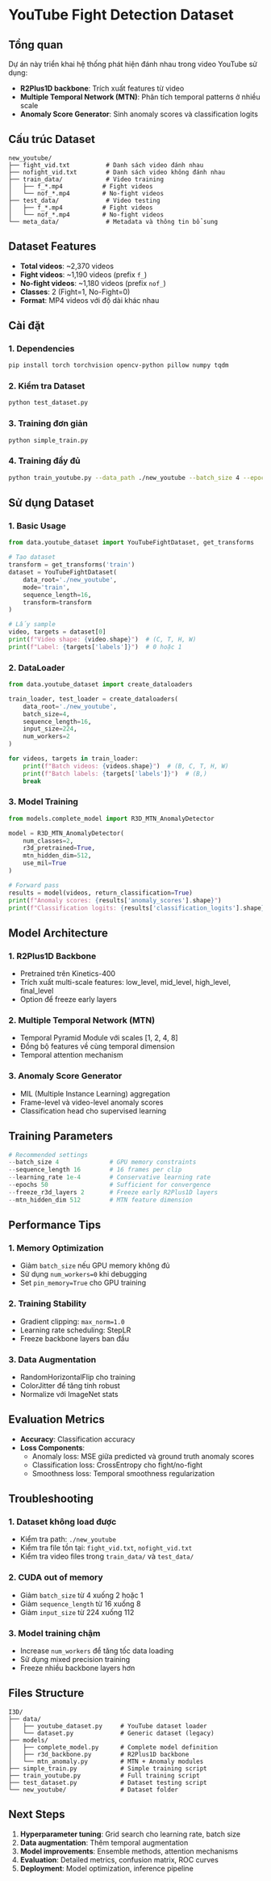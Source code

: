 # YouTube Fight Detection Dataset

## Tổng quan

Dự án này triển khai hệ thống phát hiện đánh nhau trong video YouTube sử dụng:
- **R2Plus1D backbone**: Trích xuất features từ video
- **Multiple Temporal Network (MTN)**: Phân tích temporal patterns ở nhiều scale
- **Anomaly Score Generator**: Sinh anomaly scores và classification logits

## Cấu trúc Dataset

```
new_youtube/
├── fight_vid.txt          # Danh sách video đánh nhau
├── nofight_vid.txt        # Danh sách video không đánh nhau  
├── train_data/            # Video training
│   ├── f_*.mp4           # Fight videos
│   └── nof_*.mp4         # No-fight videos
├── test_data/             # Video testing
│   ├── f_*.mp4           # Fight videos
│   └── nof_*.mp4         # No-fight videos
└── meta_data/             # Metadata và thông tin bổ sung
```

## Dataset Features

- **Total videos**: ~2,370 videos
- **Fight videos**: ~1,190 videos (prefix `f_`)
- **No-fight videos**: ~1,180 videos (prefix `nof_`)
- **Classes**: 2 (Fight=1, No-Fight=0)
- **Format**: MP4 videos với độ dài khác nhau

## Cài đặt

### 1. Dependencies

```bash
pip install torch torchvision opencv-python pillow numpy tqdm
```

### 2. Kiểm tra Dataset

```bash
python test_dataset.py
```

### 3. Training đơn giản

```bash
python simple_train.py
```

### 4. Training đầy đủ

```bash
python train_youtube.py --data_path ./new_youtube --batch_size 4 --epochs 50
```

## Sử dụng Dataset

### 1. Basic Usage

```python
from data.youtube_dataset import YouTubeFightDataset, get_transforms

# Tạo dataset
transform = get_transforms('train')
dataset = YouTubeFightDataset(
    data_root='./new_youtube',
    mode='train',
    sequence_length=16,
    transform=transform
)

# Lấy sample
video, targets = dataset[0]
print(f"Video shape: {video.shape}")  # (C, T, H, W)
print(f"Label: {targets['labels']}")  # 0 hoặc 1
```

### 2. DataLoader

```python
from data.youtube_dataset import create_dataloaders

train_loader, test_loader = create_dataloaders(
    data_root='./new_youtube',
    batch_size=4,
    sequence_length=16,
    input_size=224,
    num_workers=2
)

for videos, targets in train_loader:
    print(f"Batch videos: {videos.shape}")  # (B, C, T, H, W)
    print(f"Batch labels: {targets['labels']}")  # (B,)
    break
```

### 3. Model Training

```python
from models.complete_model import R3D_MTN_AnomalyDetector

model = R3D_MTN_AnomalyDetector(
    num_classes=2,
    r3d_pretrained=True,
    mtn_hidden_dim=512,
    use_mil=True
)

# Forward pass
results = model(videos, return_classification=True)
print(f"Anomaly scores: {results['anomaly_scores'].shape}")
print(f"Classification logits: {results['classification_logits'].shape}")
```

## Model Architecture

### 1. R2Plus1D Backbone
- Pretrained trên Kinetics-400
- Trích xuất multi-scale features: low_level, mid_level, high_level, final_level
- Option để freeze early layers

### 2. Multiple Temporal Network (MTN)
- Temporal Pyramid Module với scales [1, 2, 4, 8]
- Đồng bộ features về cùng temporal dimension
- Temporal attention mechanism

### 3. Anomaly Score Generator
- MIL (Multiple Instance Learning) aggregation
- Frame-level và video-level anomaly scores
- Classification head cho supervised learning

## Training Parameters

```python
# Recommended settings
--batch_size 4              # GPU memory constraints
--sequence_length 16        # 16 frames per clip
--learning_rate 1e-4        # Conservative learning rate
--epochs 50                 # Sufficient for convergence
--freeze_r3d_layers 2       # Freeze early R2Plus1D layers
--mtn_hidden_dim 512        # MTN feature dimension
```

## Performance Tips

### 1. Memory Optimization
- Giảm `batch_size` nếu GPU memory không đủ
- Sử dụng `num_workers=0` khi debugging
- Set `pin_memory=True` cho GPU training

### 2. Training Stability
- Gradient clipping: `max_norm=1.0`
- Learning rate scheduling: StepLR
- Freeze backbone layers ban đầu

### 3. Data Augmentation
- RandomHorizontalFlip cho training
- ColorJitter để tăng tính robust
- Normalize với ImageNet stats

## Evaluation Metrics

- **Accuracy**: Classification accuracy
- **Loss Components**:
  - Anomaly loss: MSE giữa predicted và ground truth anomaly scores
  - Classification loss: CrossEntropy cho fight/no-fight
  - Smoothness loss: Temporal smoothness regularization

## Troubleshooting

### 1. Dataset không load được
- Kiểm tra path: `./new_youtube`
- Kiểm tra file tồn tại: `fight_vid.txt`, `nofight_vid.txt`
- Kiểm tra video files trong `train_data/` và `test_data/`

### 2. CUDA out of memory
- Giảm `batch_size` từ 4 xuống 2 hoặc 1
- Giảm `sequence_length` từ 16 xuống 8
- Giảm `input_size` từ 224 xuống 112

### 3. Model training chậm
- Increase `num_workers` để tăng tốc data loading
- Sử dụng mixed precision training
- Freeze nhiều backbone layers hơn

## Files Structure

```
I3D/
├── data/
│   ├── youtube_dataset.py     # YouTube dataset loader
│   └── dataset.py             # Generic dataset (legacy)
├── models/
│   ├── complete_model.py      # Complete model definition
│   ├── r3d_backbone.py        # R2Plus1D backbone
│   └── mtn_anomaly.py         # MTN + Anomaly modules
├── simple_train.py            # Simple training script
├── train_youtube.py           # Full training script
├── test_dataset.py            # Dataset testing script
└── new_youtube/               # Dataset folder
```

## Next Steps

1. **Hyperparameter tuning**: Grid search cho learning rate, batch size
2. **Data augmentation**: Thêm temporal augmentation
3. **Model improvements**: Ensemble methods, attention mechanisms
4. **Evaluation**: Detailed metrics, confusion matrix, ROC curves
5. **Deployment**: Model optimization, inference pipeline
